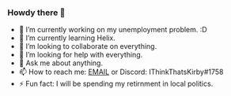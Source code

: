 ### Howdy there 👋

- 🔭 I’m currently working on my unemployment problem. :D
- 🌱 I’m currently learning Helix.
- 👯 I’m looking to collaborate on everything.
- 🤔 I’m looking for help with everything.
- 💬 Ask me about anything.
- 📫 How to reach me: [EMAIL](mailto:gitblamekirby@ithinkthats.mozmail.com) or Discord: IThinkThatsKirby#1758
- ⚡ Fun fact: I will be spending my retirnment in local politics.
